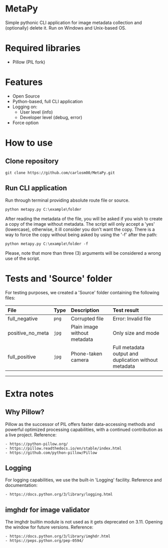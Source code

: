 # MetaPy
Simple pythonic CLI application for image metadata collection and (optionally) delete it.
Run on Windows and Unix-based OS.

# Required libraries
- Pillow (PIL fork)

# Features
- Open Source
- Python-based, full CLI application
- Logging on:
	- User level (info)
	- Developer level (debug, error)
- Force option

# How to use
## Clone repository	
```
git clone https://github.com/carlosm00/MetaPy.git
```


## Run CLI application
Run through terminal providing absolute route file or source.
```
python metapy.py C:\example\folder
```

After reading the metadata of the file, you will be asked if you wish to create a copy of the image without metadata. The script will only accept a 'yes' (lowercase), otherwise, it ill consider you don't want the copy.
There is a way to force the copy without being asked by using the '-f' after the path:
```
python metapy.py C:\example\folder -f
```

Please, note that more than three (3) arguments will be considered a wrong use of the script.

# Tests and 'Source' folder
For testing purposes, we created a 'Source' folder containing the following files:

| File		       | Type   | Description                   | Test result                                           |
| :--------------- | :----- | :--------------------------- | :---------------------------------------------------- |
| full_negative    | `png`  | Corrupted file               | Error: Invalid file                                    |
| positive_no_meta | `jpg`  | Plain image without metadata | Only size and mode                                    |
| full_positive    | `jpg`  | Phone-taken camera           | Full metadata output and duplication without metadata |


---

# Extra notes
## Why Pillow?
Pillow as the successor of PIL offers faster data-accessing methods and powerful optimized processing capabilities, with a continued contribution as a live project.
Reference:

	- https://python-pillow.org/
	- https://pillow.readthedocs.io/en/stable/index.html
	- https://github.com/python-pillow/Pillow

## Logging
For logging capabilities, we use the built-in 'Logging' facility.
Reference and documentation:

	- https://docs.python.org/3/library/logging.html

## imghdr for image validator
The imghdr builtin module is not used as it gets deprecated on 3.11. Opening the window for future versions.
Reference:

	- https://docs.python.org/3/library/imghdr.html
	- https://peps.python.org/pep-0594/
